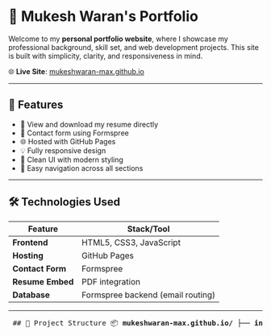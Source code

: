 # 💼 Mukesh Waran's Portfolio

Welcome to my **personal portfolio website**, where I showcase my professional background, skill set, and web development projects. This site is built with simplicity, clarity, and responsiveness in mind.

🌐 **Live Site**: [mukeshwaran-max.github.io](https://mukeshwaran-max.github.io)

---

## 🚀 Features

- 📄 View and download my resume directly
- 💬 Contact form using Formspree
- 🌐 Hosted with GitHub Pages
- 💡 Fully responsive design
- 🧠 Clean UI with modern styling
- 🔗 Easy navigation across all sections

---

## 🛠️ Technologies Used

| Feature            | Stack/Tool         |
|--------------------|--------------------|
| **Frontend**        | HTML5, CSS3, JavaScript |
| **Hosting**         | GitHub Pages       |
| **Contact Form**    | Formspree          |
| **Resume Embed**    | PDF integration    |
| **Database**        | Formspree backend (email routing) |

---

<pre> ## 📁 Project Structure 📦 <b>mukeshwaran-max.github.io/</b> ├── <b>index.html</b> → Main landing page ├── <b>style.css</b> → Site styling ├── <b>java.js</b> → JavaScript for interactivity ├── <b>Mueshwaran.B_resume.pdf</b> → Embedded resume ├── <b>image (2).jpg</b> → Profile/background image └── <b>README.md</b> → Documentation </pre>
